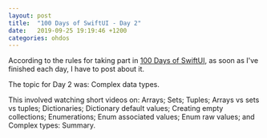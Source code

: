 ```yaml
---
layout: post
title:  "100 Days of SwiftUI - Day 2"
date:   2019-09-25 19:19:46 +1200
categories: ohdos
---
```

According to the rules for taking part in [100 Days of SwiftUI](https://www.hackingwithswift.com/100/swiftui), as soon as I've finished each day, I have to post about it.

The topic for Day 2 was: Complex data types.

This involved watching short videos on: Arrays; Sets; Tuples; Arrays vs sets vs tuples; Dictionaries; Dictionary default values; Creating empty collections; Enumerations; Enum associated values; Enum raw values; and Complex types: Summary.

